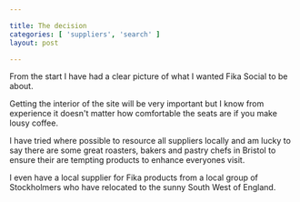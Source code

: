 ```yaml
---

title: The decision
categories: [ 'suppliers', 'search' ]
layout: post

---
```


From the start I have had a clear picture of what I wanted Fika Social to be about. 

Getting the interior of the site will be very important but I know from experience it doesn't matter how comfortable the seats are if you make lousy coffee.

I have tried where possible to resource all suppliers locally and am lucky to say there are some great roasters, bakers and pastry chefs in Bristol to ensure their are tempting products to enhance everyones visit.

I even have a local supplier for Fika products from a local group of Stockholmers who have relocated to the sunny South West of England.
